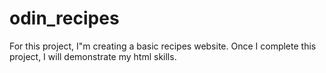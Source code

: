 # odin_recipes
For this project, I"m creating a basic recipes website.
Once I complete this project, I will demonstrate my html skills. 